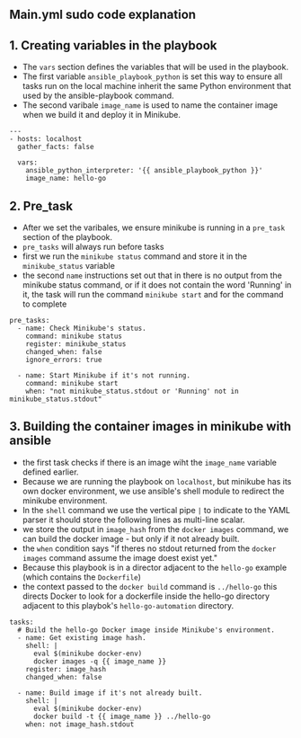 ## Main.yml sudo code explanation

## 1. Creating variables in the playbook
- The `vars` section defines the variables that will be used in the playbook.
- The first variable `ansible_playbook_python` is set this way to ensure all tasks run on the local machine inherit the same Python environment that used by the ansible-playbook command.
- The second varibale `image_name` is used to name the container image when we build it and deploy it in Minikube.

```
---
- hosts: localhost
  gather_facts: false

  vars:
    ansible_python_interpreter: '{{ ansible_playbook_python }}'
    image_name: hello-go
```

## 2. Pre_task
- After we set the varibales, we ensure minikube is running in a `pre_task` section of the playbook.
- `pre_tasks` will always run before tasks
- first we run the `minikube status` command and store it in the `minikube_status` variable
- the second `name` instructions set out that in there is no output from the minikube status command, or if it does not contain the word 'Running' in it, the task will run the command `minikube start` and for the command to complete

```
pre_tasks:
  - name: Check Minikube's status.
    command: minikube status
    register: minikube_status
    changed_when: false
    ignore_errors: true

  - name: Start Minikube if it's not running.
    command: minikube start
    when: "not minikube_status.stdout or 'Running' not in minikube_status.stdout"
```

## 3. Building the container images in minikube with ansible
- the first task checks if there is an image wiht the `image_name` variable defined earlier.
- Because we are running the playbook on `localhost`, but minikube has its own docker environment, we use ansible's shell module to redirect the minikube environment.
- In the `shell` command we use the vertical pipe `|` to indicate to the YAML parser it should store the following lines as multi-line scalar.
- we store the output in `image_hash` from the `docker images` command, we can build the docker image - but only if it not already built.
- the `when` condition says "if theres no stdout returned from the `docker images` command assume the image doest exist yet."
- Because this playbook is in a director adjacent to the `hello-go` example (which contains the `Dockerfile`)
- the context passed to the `docker build` command is `../hello-go` this directs Docker to look for a dockerfile inside the hello-go directory adjacent to this playbok's `hello-go-automation` directory. 

```
tasks:
  # Build the hello-go Docker image inside Minikube's environment.
  - name: Get existing image hash.
    shell: |
      eval $(minikube docker-env)
      docker images -q {{ image_name }}
    register: image_hash
    changed_when: false

  - name: Build image if it's not already built.
    shell: |
      eval $(minikube docker-env)
      docker build -t {{ image_name }} ../hello-go
    when: not image_hash.stdout
```
